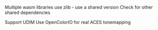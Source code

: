 Multiple wasm libraries use zlib - use a shared version
Check for other shared dependencies

Support UDIM
Use OpenColorIO for real ACES tonemapping